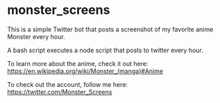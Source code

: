 # monster_screens

This is a simple Twitter bot that posts a screenshot of my favorite anime Monster every hour.

A bash script executes a node script that posts to twitter every hour.

To learn more about the anime, check it out here: https://en.wikipedia.org/wiki/Monster_(manga)#Anime

To check out the account, follow me here: https://twitter.com/Monster_Screens
